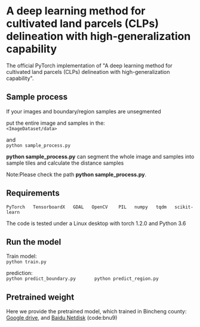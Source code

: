 # A deep learning method for cultivated land parcels (CLPs) delineation with high-generalization capability
The official PyTorch implementation of "A deep learning method for cultivated land parcels (CLPs) delineation with high-generalization capability".


## Sample process
If your images and boundary/region samples are unsegmented<br>  

put the entire image and samples in the:  
`<ImageDataset/data>`  

and   
`python sample_process.py`   <br>

**python sample_process.py** can segment the whole image and samples into sample tiles 
and calculate the distance samples  

Note:Please check the path **python sample_process.py**.  


## Requirements
`PyTorch  
TensorboardX  
GDAL  
OpenCV   
PIL  
numpy  
tqdm  
scikit-learn`  <br>

The code is tested under a Linux desktop with torch 1.2.0 and Python 3.6 <br>


## Run the model
Train model:<br>
`python train.py`<br>

prediction:<br>
`python predict_boundary.py      
python predict_region.py`<br>

## Pretrained weight
Here we provide the pretrained model, which trained in Bincheng county:<br>
[Google drive](https://drive.google.com/file/d/1RULXp_hifjleM-GavclJsPaLV042KwgS/view?usp=drive_link), and [Baidu Netdisk](https://pan.baidu.com/s/1KUKZlVy4aicExLfoxhPhxg?pwd=bnu9) (code:bnu9)
